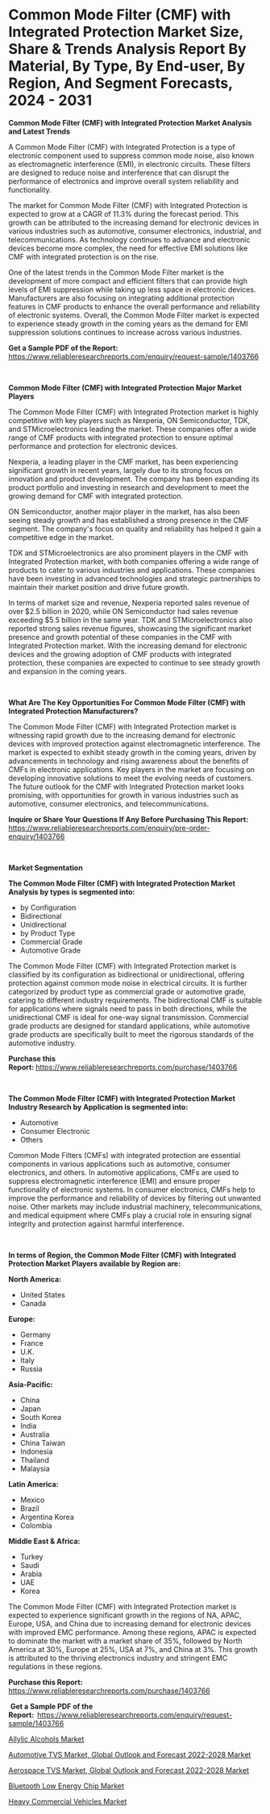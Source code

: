 <p><h1>Common Mode Filter (CMF) with Integrated Protection Market Size, Share & Trends Analysis Report By Material, By Type, By End-user, By Region, And Segment Forecasts, 2024 - 2031</h1></p><p><strong>Common Mode Filter (CMF) with Integrated Protection Market Analysis and Latest Trends</strong></p>
<p><p>A Common Mode Filter (CMF) with Integrated Protection is a type of electronic component used to suppress common mode noise, also known as electromagnetic interference (EMI), in electronic circuits. These filters are designed to reduce noise and interference that can disrupt the performance of electronics and improve overall system reliability and functionality.</p><p>The market for Common Mode Filter (CMF) with Integrated Protection is expected to grow at a CAGR of 11.3% during the forecast period. This growth can be attributed to the increasing demand for electronic devices in various industries such as automotive, consumer electronics, industrial, and telecommunications. As technology continues to advance and electronic devices become more complex, the need for effective EMI solutions like CMF with integrated protection is on the rise.</p><p>One of the latest trends in the Common Mode Filter market is the development of more compact and efficient filters that can provide high levels of EMI suppression while taking up less space in electronic devices. Manufacturers are also focusing on integrating additional protection features in CMF products to enhance the overall performance and reliability of electronic systems. Overall, the Common Mode Filter market is expected to experience steady growth in the coming years as the demand for EMI suppression solutions continues to increase across various industries.</p></p>
<p><strong>Get a Sample PDF of the Report:&nbsp;</strong> <a href="https://www.reliableresearchreports.com/enquiry/request-sample/1403766">https://www.reliableresearchreports.com/enquiry/request-sample/1403766</a></p>
<p>&nbsp;</p>
<p><strong>Common Mode Filter (CMF) with Integrated Protection Major Market Players</strong></p>
<p><p>The Common Mode Filter (CMF) with Integrated Protection market is highly competitive with key players such as Nexperia, ON Semiconductor, TDK, and STMicroelectronics leading the market. These companies offer a wide range of CMF products with integrated protection to ensure optimal performance and protection for electronic devices.</p><p>Nexperia, a leading player in the CMF market, has been experiencing significant growth in recent years, largely due to its strong focus on innovation and product development. The company has been expanding its product portfolio and investing in research and development to meet the growing demand for CMF with integrated protection.</p><p>ON Semiconductor, another major player in the market, has also been seeing steady growth and has established a strong presence in the CMF segment. The company's focus on quality and reliability has helped it gain a competitive edge in the market.</p><p>TDK and STMicroelectronics are also prominent players in the CMF with Integrated Protection market, with both companies offering a wide range of products to cater to various industries and applications. These companies have been investing in advanced technologies and strategic partnerships to maintain their market position and drive future growth.</p><p>In terms of market size and revenue, Nexperia reported sales revenue of over $2.5 billion in 2020, while ON Semiconductor had sales revenue exceeding $5.5 billion in the same year. TDK and STMicroelectronics also reported strong sales revenue figures, showcasing the significant market presence and growth potential of these companies in the CMF with Integrated Protection market. With the increasing demand for electronic devices and the growing adoption of CMF products with integrated protection, these companies are expected to continue to see steady growth and expansion in the coming years.</p></p>
<p>&nbsp;</p>
<p><strong>What Are The Key Opportunities For Common Mode Filter (CMF) with Integrated Protection Manufacturers?</strong></p>
<p><p>The Common Mode Filter (CMF) with Integrated Protection market is witnessing rapid growth due to the increasing demand for electronic devices with improved protection against electromagnetic interference. The market is expected to exhibit steady growth in the coming years, driven by advancements in technology and rising awareness about the benefits of CMFs in electronic applications. Key players in the market are focusing on developing innovative solutions to meet the evolving needs of customers. The future outlook for the CMF with Integrated Protection market looks promising, with opportunities for growth in various industries such as automotive, consumer electronics, and telecommunications.</p></p>
<p><strong>Inquire or Share Your Questions If Any Before Purchasing This Report:</strong> <a href="https://www.reliableresearchreports.com/enquiry/pre-order-enquiry/1403766">https://www.reliableresearchreports.com/enquiry/pre-order-enquiry/1403766</a></p>
<p>&nbsp;</p>
<p><strong>Market Segmentation</strong></p>
<p><strong>The Common Mode Filter (CMF) with Integrated Protection Market Analysis by types is segmented into:</strong></p>
<p><ul><li>by Configuration</li><li>Bidirectional</li><li>Unidirectional</li><li>by Product Type</li><li>Commercial Grade</li><li>Automotive Grade</li></ul></p>
<p><p>The Common Mode Filter (CMF) with Integrated Protection market is classified by its configuration as bidirectional or unidirectional, offering protection against common mode noise in electrical circuits. It is further categorized by product type as commercial grade or automotive grade, catering to different industry requirements. The bidirectional CMF is suitable for applications where signals need to pass in both directions, while the unidirectional CMF is ideal for one-way signal transmission. Commercial grade products are designed for standard applications, while automotive grade products are specifically built to meet the rigorous standards of the automotive industry.</p></p>
<p><strong>Purchase this Report:&nbsp;</strong><a href="https://www.reliableresearchreports.com/purchase/1403766">https://www.reliableresearchreports.com/purchase/1403766</a></p>
<p>&nbsp;</p>
<p><strong>The Common Mode Filter (CMF) with Integrated Protection Market Industry Research by Application is segmented into:</strong></p>
<p><ul><li>Automotive</li><li>Consumer Electronic</li><li>Others</li></ul></p>
<p><p>Common Mode Filters (CMFs) with integrated protection are essential components in various applications such as automotive, consumer electronics, and others. In automotive applications, CMFs are used to suppress electromagnetic interference (EMI) and ensure proper functionality of electronic systems. In consumer electronics, CMFs help to improve the performance and reliability of devices by filtering out unwanted noise. Other markets may include industrial machinery, telecommunications, and medical equipment where CMFs play a crucial role in ensuring signal integrity and protection against harmful interference.</p></p>
<p>&nbsp;</p>
<p><strong>In terms of Region, the Common Mode Filter (CMF) with Integrated Protection Market Players available by Region are:</strong></p>
<p>
    <p> <strong> North America: </strong>
        <ul>
            <li>United States</li>
            <li>Canada</li>
        </ul>
        </p> 
    <p> <strong> Europe: </strong>
        <ul>
            <li>Germany</li>
            <li>France</li>
            <li>U.K.</li>
            <li>Italy</li>
            <li>Russia</li>
        </ul>
        </p> 
    <p> <strong> Asia-Pacific: </strong>
        <ul>
            <li>China</li>
            <li>Japan</li>
            <li>South Korea</li>
            <li>India</li>
            <li>Australia</li>
            <li>China Taiwan</li>
            <li>Indonesia</li>
            <li>Thailand</li>
            <li>Malaysia</li>
        </ul>
        </p> 
    <p> <strong> Latin America: </strong>
        <ul>
            <li>Mexico</li>
            <li>Brazil</li>
            <li>Argentina Korea</li>
            <li>Colombia</li>
        </ul>
        </p> 
    <p> <strong> Middle East & Africa: </strong>
        <ul>
            <li>Turkey</li>
            <li>Saudi</li>
            <li>Arabia</li>
            <li>UAE</li>
            <li>Korea</li>
        </ul>
    </p>
    </p>
<p><p>The Common Mode Filter (CMF) with Integrated Protection market is expected to experience significant growth in the regions of NA, APAC, Europe, USA, and China due to increasing demand for electronic devices with improved EMC performance. Among these regions, APAC is expected to dominate the market with a market share of 35%, followed by North America at 30%, Europe at 25%, USA at 7%, and China at 3%. This growth is attributed to the thriving electronics industry and stringent EMC regulations in these regions.</p></p>
<p><strong>Purchase this Report: </strong><a href="https://www.reliableresearchreports.com/purchase/1403766">https://www.reliableresearchreports.com/purchase/1403766</a></p>
<p>&nbsp;<strong>Get a Sample PDF of the Report:&nbsp;&nbsp;</strong><a href="https://www.reliableresearchreports.com/enquiry/request-sample/1403766">https://www.reliableresearchreports.com/enquiry/request-sample/1403766</a></p>
<p><strong></strong></p>
<p><p><a href="https://view.publitas.com/reportprime-1/allylic-alcohols-market-with-the-goal-of-estimating-the-market-size-and-future-growth-potential-of-various-market-segments-based-on-component-applications-end-user-and-region/">Allylic Alcohols Market</a></p><p><a href="https://glittery-fuchsia-86a.notion.site/Automotive-TVS-Market-Global-Outlook-and-Forecast-2022-2028-Market-Size-Share-Trends-Analysis-Re-2a5a6d477d604c8698afaf32298c86e1">Automotive TVS Market, Global Outlook and Forecast 2022-2028 Market</a></p><p><a href="https://silk-columnist-571.notion.site/Aerospace-TVS-Market-Global-Outlook-and-Forecast-2022-2028-Market-Research-Report-Unlocks-Analysis--fa5ba32315f84bb6bb6d4b018ddc820e">Aerospace TVS Market, Global Outlook and Forecast 2022-2028 Market</a></p><p><a href="https://github.com/FassouRP/Market-Research-Report-List-3/blob/main/bluetooth-low-energy-chip-market.md">Bluetooth Low Energy Chip Market</a></p><p><a href="https://view.publitas.com/reportprime-1/heavy-commercial-vehicles-market-size-growth-and-forecast-from-2024-2031/">Heavy Commercial Vehicles Market</a></p></p>